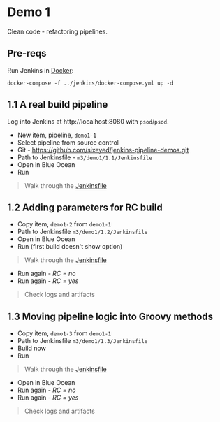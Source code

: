 # Demo 1

Clean code - refactoring pipelines.

## Pre-reqs

Run Jenkins in [Docker](https://www.docker.com/products/docker-desktop):

```
docker-compose -f ../jenkins/docker-compose.yml up -d
```

## 1.1 A real build pipeline

Log into Jenkins at http://localhost:8080 with `psod`/`psod`.

- New item, pipeline, `demo1-1`
- Select pipeline from source control
- Git - https://github.com/sixeyed/jenkins-pipeline-demos.git
- Path to Jenkinsfile  - `m3/demo1/1.1/Jenkinsfile`
- Open in Blue Ocean
- Run

> Walk through the [Jenkinsfile](./1.1/Jenkinsfile)

## 1.2 Adding parameters for RC build

- Copy item, `demo1-2` from `demo1-1`
- Path to Jenkinsfile `m3/demo1/1.2/Jenkinsfile`
- Open in Blue Ocean
- Run (first build doesn't show option)

> Walk through the [Jenkinsfile](./1.2/Jenkinsfile)

- Run again - _RC = no_
- Run again - _RC = yes_

> Check logs and artifacts

## 1.3 Moving pipeline logic into Groovy methods

- Copy item, `demo1-3` from `demo1-1`
- Path to Jenkinsfile `m3/demo1/1.3/Jenkinsfile`
- Build now
- Run

> Walk through the [Jenkinsfile](./1.3/Jenkinsfile)

- Open in Blue Ocean
- Run again - _RC = no_
- Run again - _RC = yes_

> Check logs and artifacts